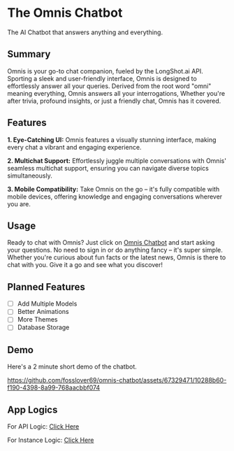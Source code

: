# The Omnis Chatbot

The AI Chatbot that answers anything and everything.

## Summary

Omnis is your go-to chat companion, fueled by the LongShot.ai API. Sporting a sleek and user-friendly interface, Omnis is designed to effortlessly answer all your queries. Derived from the root word "omni" meaning everything, Omnis answers all your interrogations, Whether you're after trivia, profound insights, or just a friendly chat, Omnis has it covered.

## Features

**1. Eye-Catching UI:**
Omnis features a visually stunning interface, making every chat a vibrant and engaging experience.

**2. Multichat Support:**
Effortlessly juggle multiple conversations with Omnis' seamless multichat support, ensuring you can navigate diverse topics simultaneously.

**3. Mobile Compatibility:**
Take Omnis on the go – it's fully compatible with mobile devices, offering knowledge and engaging conversations wherever you are.

## Usage

Ready to chat with Omnis? Just click on [Omnis Chatbot](https://omnis-chatbot.vercel.app) and start asking your questions. No need to sign in or do anything fancy – it's super simple. Whether you're curious about fun facts or the latest news, Omnis is there to chat with you. Give it a go and see what you discover!

## Planned Features

- [ ] Add Multiple Models
- [ ] Better Animations
- [ ] More Themes
- [ ] Database Storage

## Demo

Here's a 2 minute short demo of the chatbot.

https://github.com/fosslover69/omnis-chatbot/assets/67329471/10288b60-f190-4398-8a99-768aacbbf074

## App Logics

For API Logic: [Click Here](https://github.com/fosslover69/omnis-chatbot/blob/main/APIDOCS.md)

For Instance Logic: [Click Here](https://github.com/fosslover69/omnis-chatbot/blob/main/INSTANCEDOCS.md)

